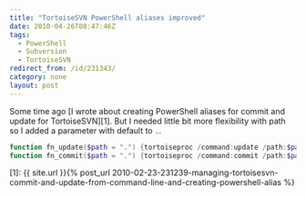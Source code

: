 ```yaml
---
title: "TortoiseSVN PowerShell aliases improved"
date: 2010-04-26T08:47:46Z
tags:
  - PowerShell
  - Subversion
  - TortoiseSVN
redirect_from: /id/231343/
category: none
layout: post
---
```

Some time ago [I wrote about creating PowerShell aliases for commit and update for TortoiseSVN][1]. But I needed little bit more flexibility with path so I added a parameter with default to `.`.

```powershell
function fn_update($path = ".") {tortoiseproc /command:update /path:$path}
function fn_commit($path = ".") {tortoiseproc /command:commit /path:$path}
```

[1]: {{ site.url }}{% post_url 2010-02-23-231239-managing-tortoisesvn-commit-and-update-from-command-line-and-creating-powershell-alias %}
